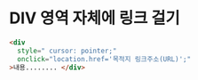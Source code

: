 # DIV 영역 자체에 링크 걸기

```html
<div
  style=" cursor: pointer;"
  onclick="location.href='목적지 링크주소(URL)';"
>내용........ </div>
```

